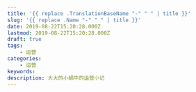 ```yaml
---
title: '{{ replace .TranslationBaseName "-" " " | title }}'
slug: '{{ replace .Name "-" " " | title }}'
date: 2019-08-22T15:20:28.000Z
lastmod: 2019-08-22T15:20:28.000Z
draft: true
tags:
    - 运营
categories:
    - 运营
keywords:
description: 大大的小蜗牛的运营小记
---
```


